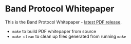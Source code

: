 Band Protocol Whitepaper
========================

This is the Band Protocol Whitepaper - [latest PDF release](https://github.com/bandprotocol/whitepaper-legacy/releases/latest).

- `make` to build PDF whitepaper from source
- `make clean` to clean up files generated from running `make`

